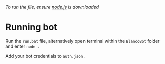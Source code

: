 _To run the file, ensure [node.js](https://nodejs.org/en/download/releases/) is downloaded_


# Running bot
 Run the `run.bat` file, alternatively open terminal within the `BlancoBot` folder and enter `node .`


Add your bot credentials to `auth.json`.